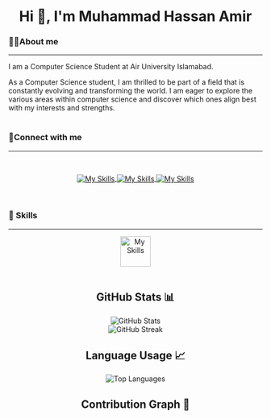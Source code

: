 <h1 align="center">Hi 👋, I'm Muhammad Hassan Amir</h1>

<p align="center"></p>

<h3>💁‍♂️About me</h3>
<hr>
<p>I am a Computer Science Student at Air University Islamabad.</p>
As a Computer Science student, I am thrilled to be part of a field that is constantly evolving and transforming the world. I am eager to explore the various areas within computer science and discover which ones align best with my interests and strengths.
<br><br>

<h3 align="left">📱Connect with me</h3>
<hr>
<br>
<p align="center" display:"flex" >
	<a href="https://www.linkedin.com/in/muhammadhassanamir/">
 	 <img align="center" src="https://skillicons.dev/icons?i=linkedin" alt="My Skills">
	</a>
 	<a href="mailto:hassanamir0506@gmail.com">
 	 <img align="center" src="https://skillicons.dev/icons?i=gmail" alt="My Skills">
	</a>
	<a href="https://x.com/Hassanamir0506">
 	 <img align="center" src="https://skillicons.dev/icons?i=twitter" alt="My Skills">
	</a>
</p>
<br>




<h3 align="left">🚀 Skills</h3>
<hr>
<!-- Center-aligned table -->
<div style="text-align: center;">
	<a href="https://muhammad-hassan-amir.vercel.app" style="text-align:center;">
        <img align="center" height="60px" src="https://skillicons.dev/icons?i=next,react,ts,js,python,redux,firebase,tailwind,materialui,html,css,bootstrap,cpp" alt="My Skills">
	</a>
</div>


</div>
<br>


<h2 align="center">GitHub Stats 📊</h2> 
	<div align="center"> 
		<img src="https://github-readme-stats.vercel.app/api?username=hassanamir05&show_icons=true&count_private=true&hide=prs&theme=blue-green" alt="GitHub Stats" /> 
	</div> 

<div align="center"> <img src="https://github-readme-streak-stats.herokuapp.com/?user=hassanamir05&theme=blue-green" alt="GitHub Streak" /> </div> 

<h2 align="center">Language Usage 📈</h2>
<div align="center"> 
	<img src="https://github-readme-stats.vercel.app/api/top-langs/?username=hassanamir05&layout=compact&theme=blue-green" alt="Top Languages" />
</div>

<h2 align="center">Contribution Graph 🌱</h2>

